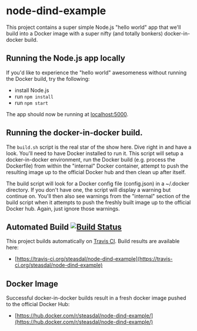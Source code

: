 # node-dind-example

This project contains a super simple Node.js "hello world" app that we'll build into a Docker image
with a super nifty (and totally bonkers) docker-in-docker build.

## Running the Node.js app locally

If you'd like to experience the "hello world" awesomeness without running the Docker build, try
the following:

   * install Node.js
   * run `npm install`
   * run `npm start`

The app should now be running at [localhost:5000](http://localhost:5000/).

## Running the docker-in-docker build.

The `build.sh` script is the real star of the show here.  Dive right in and have a look.  You'll need
to have Docker installed to run it.  This script will setup a docker-in-docker environment, run the
Docker build (e.g. process the Dockerfile) from within the "internal" Docker container, attempt to
push the resulting image up to the official Docker hub and then clean up after itself.

The build script will look for a Docker config file (config.json) in a ~/.docker directory.  If you don't
have one, the script will display a warning but continue on.  You'll then also see warnings from the
"internal" section of the build script when it attempts to push the freshly built image up to the official
Docker hub.  Again, just ignore those warnings.

## Automated Build  [![Build Status](https://travis-ci.org/steasdal/node-dind-example.png)](https://travis-ci.org/steasdal/node-dind-example)
This project builds automatically on [Travis CI](https://travis-ci.org/).  Build results are available here:

   * [https://travis-ci.org/steasdal/node-dind-example](https://travis-ci.org/steasdal/node-dind-example)

## Docker Image
Successful docker-in-docker builds result in a fresh docker image pushed to the official Docker Hub:

   * [https://hub.docker.com/r/steasdal/node-dind-example/](https://hub.docker.com/r/steasdal/node-dind-example/)